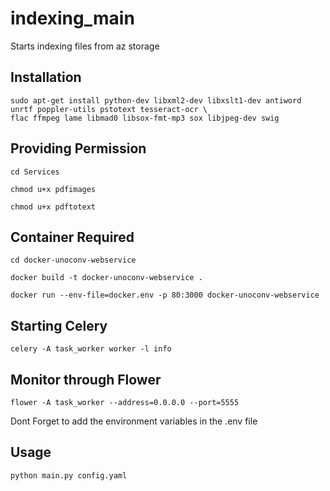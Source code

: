 # indexing_main
Starts indexing files from az storage

## Installation

```
sudo apt-get install python-dev libxml2-dev libxslt1-dev antiword unrtf poppler-utils pstotext tesseract-ocr \
flac ffmpeg lame libmad0 libsox-fmt-mp3 sox libjpeg-dev swig
```

## Providing Permission
```
cd Services

chmod u+x pdfimages

chmod u+x pdftotext
```
## Container Required
```
cd docker-unoconv-webservice

docker build -t docker-unoconv-webservice .

docker run --env-file=docker.env -p 80:3000 docker-unoconv-webservice
```

## Starting Celery

```
celery -A task_worker worker -l info
```
## Monitor through Flower

```
flower -A task_worker --address=0.0.0.0 --port=5555
```

Dont Forget to add the environment variables in the .env file

## Usage
```
python main.py config.yaml
```
